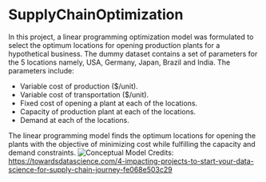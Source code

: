 # SupplyChainOptimization
In this project, a linear programming optimization model was formulated to select the optimum locations for opening production plants for a hypothetical business. The dummy dataset contains a set of parameters for the 5 locations namely, USA, Germany, Japan, Brazil and India. The parameters include: 
- Variable cost of production ($/unit).
- Variable cost of transportation ($/unit).
- Fixed cost of opening a plant at each of the locations.
- Capacity of production plant at each of the locations.
- Demand at each of the locations.

The linear programming model finds the optimum locations for opening the plants with the objective of minimizing cost while fulfilling the capacity and demand constraints.
![Conceptual Model](https://github.com/vubanc/PlantLocationOptimization/assets/108584512/f05cc03d-1e91-4060-b020-a214c2dd8303)
Credits: https://towardsdatascience.com/4-impacting-projects-to-start-your-data-science-for-supply-chain-journey-fe068e503c29
